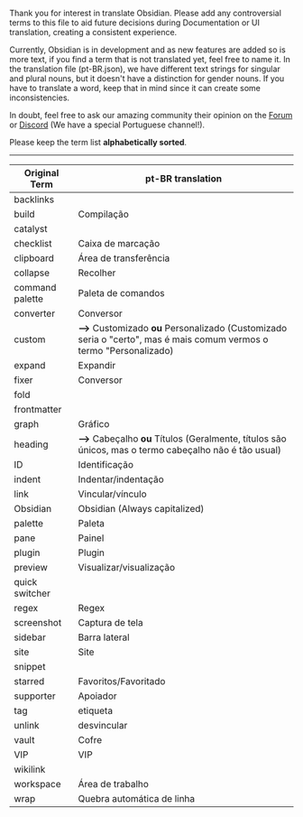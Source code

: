 Thank you for interest in translate Obsidian. Please add any controversial terms to this file to aid future decisions during Documentation or UI translation,  creating a consistent experience.

Currently, Obsidian is in development and as new features are added so is more text, if you find a term that is not translated yet, feel free to name it. In the translation file (pt-BR.json), we have different text strings for singular and plural nouns, but it doesn't have a distinction for gender nouns. If you have to translate a word, keep that in mind since it can create some inconsistencies.

In doubt, feel free to ask our amazing community their opinion on the [Forum](https://forum.obsidian.md/) or [Discord](https://discord.gg/veuWUTm) (We have a special Portuguese channel!). 

Please keep the term list **alphabetically sorted**.

---

|Original Term|pt-BR translation|
|-|-|
backlinks |
build | Compilação
catalyst |
checklist | Caixa de marcação
clipboard | Área de transferência
collapse | Recolher
command palette | Paleta de comandos
converter | Conversor
custom | **-->** Customizado **ou** Personalizado (Customizado seria o "certo", mas é mais comum vermos o termo "Personalizado)
expand | Expandir
fixer | Conversor
fold |
frontmatter |
graph | Gráfico
heading | **-->** Cabeçalho **ou** Títulos (Geralmente, títulos são únicos, mas o termo cabeçalho não é tão usual)
ID | Identificação
indent | Indentar/indentação
link | Vincular/vínculo
Obsidian | Obsidian (Always capitalized)
palette | Paleta
pane | Painel
plugin | Plugin
preview | Visualizar/visualização
quick switcher |
regex | Regex
screenshot | Captura de tela
sidebar | Barra lateral
site| Site
snippet |
starred | Favoritos/Favoritado
supporter | Apoiador
tag | etiqueta
unlink | desvincular
vault | Cofre
VIP | VIP
wikilink |
workspace | Área de trabalho
wrap | Quebra automática de linha
